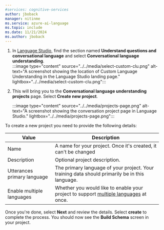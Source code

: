 ```yaml
---
#services: cognitive-services
author: jboback
manager: nitinme
ms.service: azure-ai-language
ms.topic: include
ms.date: 11/21/2024
ms.author: jboback
---
```


1. In [Language Studio](https://aka.ms/languageStudio), find the section named **Understand questions and conversational language** and select **Conversational language understanding**.  
    :::image type="content" source="../../media/select-custom-clu.png" alt-text="A screenshot showing the location of Custom Language Understanding in the Language Studio landing page." lightbox="../../media/select-custom-clu.png"::: 
    

2. This will bring you to the **Conversational language understanding projects** page. Select **Create new project**. 

    :::image type="content" source="../../media/projects-page.png" alt-text="A screenshot showing the conversation project page in Language Studio." lightbox="../../media/projects-page.png":::


To create a new project you need to provide the following details:

|Value  | Description  |
|---------|---------|
|Name     | A name for your project. Once it's created, it can't be changed  |
|Description    | Optional project description.        |
|Utterances primary language     | The primary language of your project. Your training data should primarily be in this language.        |
|Enable multiple languages    |  Whether you would like to enable your project to support [multiple languages](../../language-support.md#multi-lingual-option) at once.       |

Once you're done, select **Next** and review the details. Select **create** to complete the process. You should now see the **Build Schema** screen in your project.

